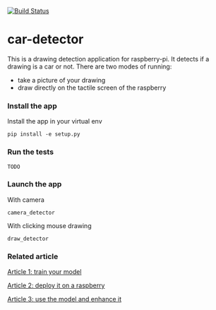[![Build Status](https://travis-ci.com/Saxamos/car-detector.svg?branch=master)](https://travis-ci.com/Saxamos/car-detector)

# car-detector

This is a drawing detection application for raspberry-pi. It detects if a drawing is a car or not. There are two modes of
running:
- take a picture of your drawing
- draw directly on the tactile screen of the raspberry


### Install the app

Install the app in your virtual env
```
pip install -e setup.py
```

### Run the tests
```
TODO
```

### Launch the app

With camera
```
camera_detector
```

With clicking mouse drawing
```
draw_detector
```

### Related article

[Article 1: train your model](https://blog.octo.com/ia-embarquee-deployer-du-deep-learning-sur-un-raspberry/)

[Article 2: deploy it on a raspberry](https://blog.octo.com/lia-embarquee-entrainer-deployer-et-utiliser-du-deep-learning-sur-un-raspberry-partie-2/)

[Article 3: use the model and enhance it](https://blog.octo.com/lia-embarquee-entrainer-deployer-et-utiliser-du-deep-learning-sur-un-raspberry-partie-3/)
